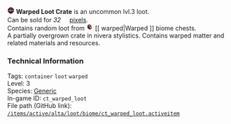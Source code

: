 ![ ](https://raw.githubusercontent.com/Ceterai/Enternia/main/items/active/alta/loot/biome/ct_warped_loot.png) **Warped Loot Crate** is an uncommon lvl.3 loot.  
Can be sold for *32* <img src="https://starbounder.org/mediawiki/images/2/21/Pixel.png" width="12" height="16"/> [pixels](https://starbounder.org/Pixel).  
Contains random loot from ![ ](https://raw.githubusercontent.com/Ceterai/Enternia/main/items/throwables/ct_warped_hive.png) [[ warped|Warped ]] biome chests.  
A partially overgrown crate in nivera stylistics. Contains warped matter and related materials and resources.

### Technical Information

Tags: `container` `loot` `warped`  
Level: 3  
Species: [Generic](https://starbounder.org/Perfectly_Generic_Item)  
In-game ID: `ct_warped_loot`  
File path (GitHub link): [`/items/active/alta/loot/biome/ct_warped_loot.activeitem`](https://github.com/Ceterai/Enternia/blob/main/items/active/alta/loot/biome/ct_warped_loot.activeitem)
